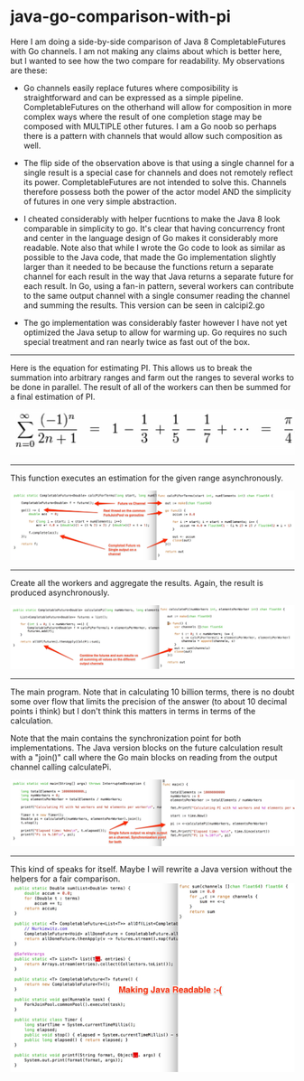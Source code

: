 # java-go-comparison-with-pi
Here I am doing a side-by-side comparison of Java 8 CompletableFutures
with Go channels. I am not making any claims about which is better here,
but I wanted to see how the two compare for readability. My observations
are these:

* Go channels easily replace futures where composibility is straightforward
and can be expressed as a simple pipeline. CompletableFutures on the
otherhand will allow for composition in more complex ways where the
result of one completion stage may be composed with MULTIPLE other
futures. I am a Go noob so perhaps there is a pattern with channels
that would allow such composition as well.

* The flip side of the observation above is that using a single channel
for a single result is a special case for channels and does not
remotely reflect its power. CompletableFutures are not intended to solve
this. Channels therefore possess both the power of the actor model
AND the simplicity of futures in one very simple abstraction.

* I cheated considerably with helper fucntions to make the Java 8 look
comparable in simplicity to go. It's clear that having concurrency
front and center in the language design of Go makes it considerably
more readable. Note also that while I wrote the Go code to look as
similar as possible to the Java code, that made the Go implementation
slightly larger than it needed to be because the functions return
a separate channel for each result in the way that Java returns
a separate future for each result. In Go, using a fan-in pattern,
several workers can contribute to the same output channel with a
single consumer reading the channel and summing the results. This
version can be seen in calcipi2.go

* The go implementation was considerably faster however I have not
yet optimized the Java setup to allow for warming up. Go requires
no such special treatment and ran nearly twice as fast out of the box.

* * *
Here is the equation for estimating PI. This allows us to break
the summation into arbitrary ranges and farm out the ranges to
several works to be done in parallel. The result of all of the
workers can then be summed for a final estimation of PI.

![EstimatingPI](images/0-EstimatingPI.jpg "Approsimation for PI")
* * *
This function executes an estimation for the given range asynchronously.

![CalculatePiForTerms](images/1-CalcPiForTerms.jpg "Calculate for pi")
* * *

Create all the workers and aggregate the results. Again, the result
is produced asynchronously.

![ManyWorkers](images/2-ManyWorkers.jpg "Many workers")
* * *
The main program. Note that in calculating 10 billion terms,
there is no doubt some over flow that limits the precision of the
answer (to about 10 decimal points i think) but I don't think this
matters in terms in terms of the calculation.

Note that the main contains the synchronization point for both
implementations. The Java version blocks on the future calculation
result with a "join()" call where the Go main blocks on reading
from the output channel calling calculatePi.


![Main](images/3-Main.jpg "Main")
* * *
This kind of speaks for itself. Maybe I will rewrite a Java version
without the helpers for a fair comparison.
![Readability](images/4-Readability.jpg "Readability")
